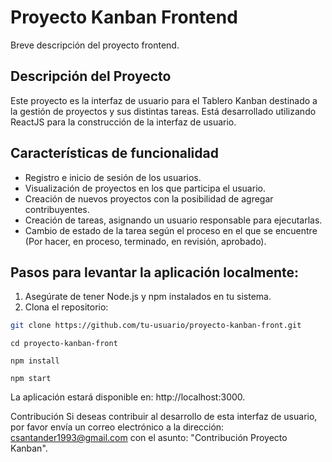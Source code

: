 # Proyecto Kanban Frontend

Breve descripción del proyecto frontend.

## Descripción del Proyecto

Este proyecto es la interfaz de usuario para el Tablero Kanban destinado a la gestión de proyectos y sus distintas tareas. Está desarrollado utilizando ReactJS para la construcción de la interfaz de usuario.

## Características de funcionalidad

- Registro e inicio de sesión de los usuarios.
- Visualización de proyectos en los que participa el usuario.
- Creación de nuevos proyectos con la posibilidad de agregar contribuyentes.
- Creación de tareas, asignando un usuario responsable para ejecutarlas.
- Cambio de estado de la tarea según el proceso en el que se encuentre (Por hacer, en proceso, terminado, en revisión, aprobado).

## Pasos para levantar la aplicación localmente:

1. Asegúrate de tener Node.js y npm instalados en tu sistema.
2. Clona el repositorio:

```bash
git clone https://github.com/tu-usuario/proyecto-kanban-front.git
```

```Cambia al directorio del proyecto:
cd proyecto-kanban-front
```

```Instala las dependencias:
npm install
```

```Inicia la aplicación:
npm start
```

La aplicación estará disponible en: http://localhost:3000.

Contribución
Si deseas contribuir al desarrollo de esta interfaz de usuario, por favor envía un correo electrónico a la dirección: csantander1993@gmail.com con el asunto: "Contribución Proyecto Kanban".

